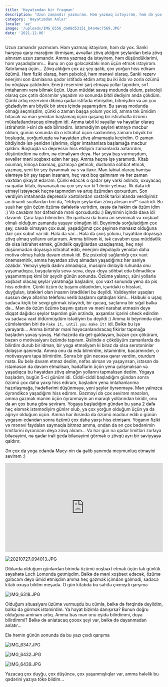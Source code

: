 ```yaml
---
title: 'Həyatımdan bir fraqman'
description: 'Uzun zamandır yazmıram. Həm yazmaq istəyirəm, həm də yox. Sanki hərşeyə qarşı marağımı itirmişəm'
category: 'Həyatımdan Anlar'
locale: 'az'
image: '/uploads/IMG_6556_da08d53151_b4a4ec7569.JPG'
date: '2021-12-06'
---
```


Uzun zamandır yazmıram. Həm yazmaq istəyirəm, həm də yox. Sanki hərşeyə qarşı marağımı itirmişəm, əvvəllər zövq aldığım şeylərdən belə zövq almıram uzun zamandır. Amma yazmaq da istəyirəm, həm düşündüklərimi, həm yaşadıqlarımı... Bunu ən çox gələcəkdəki mən üçün etmək istəyirəm. Xatırlamaq üçün... Zövq aldığım çox az şey qalıb, çox yorğun hiss edirəm özümü. Həm fiziki olaraq, həm psixoloji, həm mənəvi olaraq. Sanki rezerv enerjimi son damlasına qədər istifadə etdim artıq bu iki ildə və zorla özümü bu nöqtəyə çatdırdım. Enerji reservimi şarj etməyə yollar tapırdım, sırf imtahanımı verə bilmək üçün. Uzun müddət savaş modunda oldum, psixoloji olaraq çox çətin dönəmlər yaşadım və sonunda bitdi dediyim anda çökdüm. Çünki artıq rezervimi dibiniə qədər istifadə etmişdim, bitmişdim və ən çox gözlədiyim anı böyük bir stres içində yaşamışdım. Bu savaş modunda olmağı seçmişdim, çünki o zaman başqa yolum yox idi, amma tək ümidim bitəcək və mən yenidən başlamaq üçün qəşəng bir istirahətlə özümü mükafatlandıracaq olmağım idi. Amma təbii ki xəyallar və həyatlar olaraq istirahətin i-sini də edə bilmədim. İstəmədiyim şeyləri etməyə məcbur oldum, günün sonunda da o istirahət üçün saxlanılmış zamanı böyük bir boşluqda, yorğunluqda və həyatdan zövq almamaqla keçirdim. O zaman bitdiyində isə yenidən işlərimə, digər imtahanlara başlamağa məcbur qaldım.
Boşluqda və depressiv hiss etdiyim zamanlarda axtarırdım, düşünürdüm nə edim, nə etməliyəm deyə. Hər şeyə baş vurmuşdum, əvvəllər məni xoşbəxt edən hər şey. Amma heçnə işə yaramırdı. Kitab oxumaq, kinoya baxmaq, gəzməyə getmək, dostumla söhbət etmək, yazmaq, yeni bir şey öyrənmək və s və ilaxır. Mən təbiət olaraq həmişə eləməyə bir şey tapan insanam, heç vaxt boş qalmıram və hər zaman vaxtdan şikayət edərəm. Çünki edəcək o qədər şey varki əslində, oxuyacaq nə qədər kitab, öyrənəcək nə çox şey var ki 1 ömür yetməz. İlk dəfə idi etməyi istəyəcək heçnə tapmırdım və artıq özümdən qorxurdum. Son verdiyim imtahanda depressiv xəstələrdən xəstəlik tarixi alanda verdiyimiz ən önəmli suallardan biri də, "etdiyin şeylərdən zövq alırsan mı?" sualı idi. Bu sualı hər gün özüm özümə dəfələrlə verirdim, xəstə də həkim də özüm idim :) Və cavabım hər dəfəsində məni qorxudurdu :) Beynimin içində dava idi davamlı. Çarə tapa bilmirdim. Ən qəribəsi də bunu ən sevinməli və xoşbəxt olmalı olduğum zamanda yaşayır olmağım idi. Beynimdə sorğuladığım çox şey, cavabı olmayan çox sual, yaşadığımız çox şeyinsə mənasız olduğuna dair çox sübut var idi. Hələ də var...
Hələ də çıxış yolunu, həyatdan doyasıya zövq almaq yollarını axtarıram. Amma bilirəm ki, tək cavabım qısa müddətlik də olsa istirahət etmək, gündəlik qayğılardan uzaqlaşmaq, heç nəyi düşünmədən doyasıya istirahət edib, enerjimi depolayıb yenidən daha motivə olmuş halda davam etmək idi. Biz psixoloji sağlamlığı çox vaxt önəmsəmirik, amma həyatdan zövq almadan yaşadığımız hər saniyə əzabdır. Yeməyi yeyib dadını almadıqca, musiqini dinləyib ruhunda onu yaşamadıqca, başqalarıyla sevə-sevə, doya-doya söhbət edə bilmədikcə yaşamırmışıq kimi bir şeydir günün sonunda.
Özümə yalançı, süni yollarla xoşbəxt olacaq şeylər yaratmağa başladım, çox vaxt sonunda yenə də pis hiss edirdim. Çünki özüm öz başımı aldadırdım, içəridəki o hissləri, duyğuları, istəkləri olan insanın istədikləri bu deyildi. Valideynlər uşaqları sussun deyə əllərinə telefonu verib başlarını qatdıqları kimi... Halbuki o uşaq sadəcə kiçik bir sevgi görmək istəyirdi, bir qucaq, saçlarına bir sığal bəlkə də... Mən də özüm özümə başımı qatsın və məni narahat etməsin deyə diqqət dağıdıcı şeylər tapırdım gün ərzində, axşamlar içərini check edirdim və sadəcə vaxt öldürmüşdüm istədiyim bu deyildi :) Amma ki beynimdə olan cümlələrdən biri də `Fake it, until you make it!` idi. Bəlkə bu işə yarayardı...
Amma birtəhər məni həyəcanlandıracaq fikirlər tapmağa başladım yavaş-yavaş. Hal-hazırda da get-gəldəyəm, bəzən çox çökürəm, bəzən o motivasiyanı özümdə tapıram. Əslində o çökdüyüm zamanlarda da bilirdim durub bir idman, bir yoga etməliyəm ki biraz da olsa serotoninlər dolaşsın qanımda. Amma onu da edə bilmirdim, istəmirdim, bacarmırdım, o motivasıyanı tapa bilmirdim. Sonra bir gün necəsə qərar verdim, oturdum mata. Bu belə davam etməz dedim, nəfəs alırsan və yaşayırsan, istəsən də istəməsən də davam etməlisən, hədəflərin üçün yenə çalışmalısan və yaşadıqca bu həyatdan zövq almağın yollarını tapmalısan dedim. Yogaya başladım, bugün 5-ci günüm idi. Ciddi-ciddi başladığım gündən sonra özümü çox daha yaxşı hiss edirəm, başladım yenə imtahanlarıma hazırlaşmağa, hədəflərimi düşünməyə, yeni şeylər öyrənməyə. Mən yalnızca öyrəndikcə yaşadığımı hiss edirəm. Gəzməyi də çox sevirəm məsələn, amma gəzmək mənim üçün öyrənməyin ən maraqlı yollarından biridir, onu da ən çox buna görə sevirəm. Yogaya başladığım gündən bu yana 2 dəfə heç eləmək istəmədiyim günlər olub, ya çox yorğun olduğum üçün ya da ağrıyır olduğum üçün. Amma hər ikisində də özümü məcbur edib o günün yogasını edəndən sonra özümü çox daha yaxşı hiss etmişəm. Yoganın fiziki və mənəvi faydaları saymaqla bitməz amma, ondan da ən çox bədənimin limitlərini öyrənirəm deyə zövq alıram... Və hər gün nə qədər limitləri zorlaya biləcəyimi, nə qədər irəli gedə biləcəyimi görmək o zövqü ayrı bir səviyyəyə qaldırır.

Ən çox da yoga edəndə Macy-nin də gəlib yanımda meymunluq etməyini sevirəm :)

<style>.embed-container { position: relative; padding-bottom: 56.25%; height: 0; overflow: hidden; max-width: 100%; } .embed-container iframe, .embed-container object, .embed-container embed { position: absolute; top: 0; left: 0; width: 100%; height: 100%; }</style><div class='embed-container'><iframe src='https://www.youtube.com/embed/HkSfUgmfMWg' frameborder='0' allowfullscreen></iframe></div>

![20210727_094013.JPG](/uploads/20210727_094013_ab6fd86a68_08d498245b.JPG)

Diblərdə olduğum günlərdən birində özümü xoşbəxt etmək üçün tək günlük səyahətə Loch Lomonda getmişdim. Bəlkə də məni xoşbəxt edəcək, özümə gələcəm deyə ümid etmişdim amma heç gəzmək içimdən gəlmədi, sadəcə kitab oxuya bildim meşədə. O gün kitabda bu səhifə çıxmışdı qarşıma

![IMG_6318.JPG](/uploads/IMG_6318_969ee766a3_bc4665e70f.JPG)

Olduğum situasiyanı üzümə vurmuşdu bu cümlə, bəlkə də fərqində deyildim, bəlkə də görmək istəmirdim. Ya həyat bizimlə danışırsa? Bunun doğru olduğuna əminəm artıq. Amma bəs mən onu eşidə bilirdimmi, duya bilirdimmi? Bəlkə də anlatacaq çooox şeyi var, bəlkə də dayanmadan anlatır...

Elə həmin günün sonunda da bu yazı çıxdı qarşıma

![IMG_6347.JPG](/uploads/IMG_6347_707e3ac1e2_fd4661dbf4.JPG)

![IMG_6432.JPG](/uploads/IMG_6432_9581a9f268_8a3b0a4cb3.JPG)

![IMG_6439.JPG](/uploads/IMG_6439_4c21877293_9b84926212.JPG)

Yazacaq çox duyğu, çox düşüncə, çox yaşanmışlıqlar var, amma hələlik bu qədərini yazıya tökə bildim...
